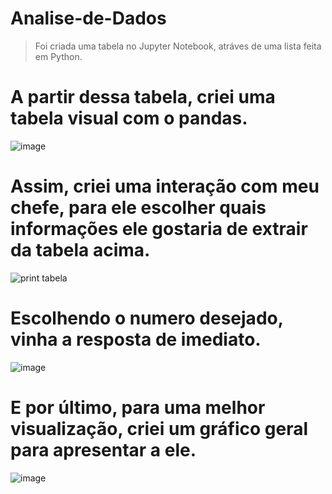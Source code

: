 # Analise-de-Dados

> Foi criada uma tabela no Jupyter Notebook, atráves de uma lista feita em Python.

# A partir dessa tabela, criei uma tabela visual com o pandas.



![image](https://github.com/brunogboy/Analise-de-Dados/assets/165103663/d4167d87-c0eb-4f41-881e-472b8b5dfc24)


# Assim, criei uma interação com meu chefe, para ele escolher quais informações ele gostaria de extrair da tabela acima.


![print tabela](https://github.com/brunogboy/Analise-de-Dados/assets/165103663/67035ce5-be0a-4f06-bdc4-75c81e6ddc4f)


# Escolhendo o numero desejado, vinha a resposta de imediato.



![image](https://github.com/brunogboy/Analise-de-Dados/assets/165103663/c16e4721-7505-4bc2-b5c9-858464e73fdb)


# E por último, para uma melhor visualização, criei um gráfico geral para apresentar a ele.



![image](https://github.com/brunogboy/Analise-de-Dados/assets/165103663/d108da41-b7dc-4fa6-913f-ff50a1c0e841)
